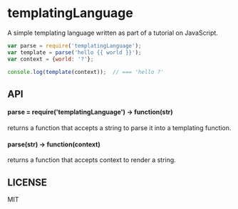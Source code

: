 # templatingLanguage

A simple templating language written as part of a tutorial on JavaScript.

```javascript
var parse = require('templatingLanguage');
var template = parse('hello {{ world }}');
var context = {world: '?'};

console.log(template(context));  // === 'hello ?'
```


## API

#### parse = require('templatingLanguage')  -> function(str)

returns a function that accepts a string to parse it into a templating function.

#### parse(str)  -> function(context)

returns a function that accepts context to render a string.

## LICENSE 

MIT

